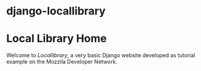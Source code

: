 # django-locallibrary
<h1>Local Library Home</h1>
<p> Welcome to <em>Locallibrary</em>, a very basic Django website developed as tutorial example on the Mozzila Developer Network.</p>
